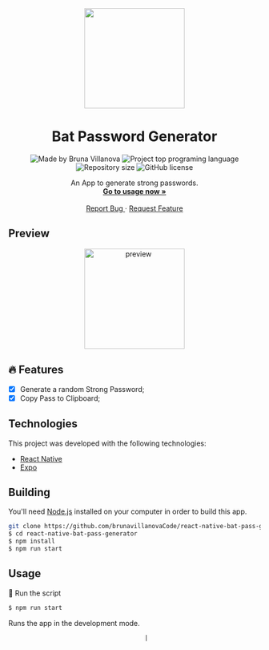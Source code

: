 <div align="center">
  <a href="#">
      <img src=".github/assets/badge.png" width="200" />
  </a>

  <!-- project name -->
  <h1 align="center">Bat Password Generator</h1>
  
  <!-- project badges -->
  <p align="center">
 <!--
   <img 
      alt="Project programing languages count" 
      src="https://img.shields.io/github/languages/count/brunavillanovaCode/node-js-bulk-downloader?color=6A57D5"
    >
 -->
  <!--
    <img 
      alt="Last commit on GitHub" 
      src="https://img.shields.io/github/last-commit/brunavillanovaCode/node-js-bulk-downloader?color=6A57D5"
    >
  -->
    <img 
      alt="Made by Bruna Villanova" 
      src="https://img.shields.io/badge/made%20by-Bruna%20Villanova-%20?color=6A57D5"
    >
    <img 
      alt="Project top programing language" 
      src="https://img.shields.io/github/languages/top/brunavillanovaCode/Sequenciador-de-senhas-do-Batman?color=6A57D5"
    >
    <img 
      alt="Repository size" 
      src="https://img.shields.io/github/repo-size/brunavillanovaCode/Sequenciador-de-senhas-do-Batman?color=6A57D5"
    >
    <img 
      alt="GitHub license" 
      src="https://img.shields.io/github/license/brunavillanovaCode/Sequenciador-de-senhas-do-Batman?color=6A57D5"
    >
  </p> 

  <!-- project description and menu -->
  <p align="center">
      An App to generate strong passwords.
    <br />
    <a 
      href="## Usage">
      <strong>Go to usage now »</strong>
    </a>
    <br />
    <br />
    <a 
      href="https://github.com/brunavillanovaCode/Sequenciador-de-senhas-do-Batman/issues">
      Report Bug
    </a>
    ·
    <a 
      href="https://github.com/brunavillanovaCode/Sequenciador-de-senhas-do-Batman/issues/new">
      Request Feature
    </a>
  </p>
</div>

## Preview

<div align="center">
  <a href="#">
      <img src=".bat-pass-app/assets/image.png" width="200" alt="preview" />
  </a>
</div>

## 🔥 Features
- [x] Generate a random Strong Password;
- [x] Copy Pass to Clipboard;

## Technologies

This project was developed with the following technologies:

-   [React Native](https://reactnative.dev/)
-   [Expo](https://docs.expo.dev/)



## Building

You'll need [Node.js](https://nodejs.org) installed on your computer in order to build this app.

```bash
git clone https://github.com/brunavillanovaCode/react-native-bat-pass-generator.git
$ cd react-native-bat-pass-generator
$ npm install
$ npm run start
```

## Usage

🔧 Run the script

```bash
$ npm run start
```

Runs the app in the development mode.<br/>

                                          |
